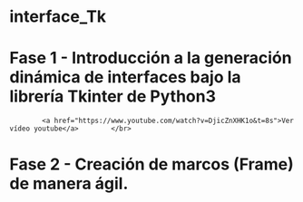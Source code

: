 # interface_Tk

# Fase 1 -  Introducción a la generación dinámica de interfaces bajo la librería Tkinter de Python3 </br>
            <a href="https://www.youtube.com/watch?v=DjicZnXHK1o&t=8s">Ver vídeo youtube</a>        </br>
# Fase 2 -  Creación de marcos (Frame) de manera ágil.

